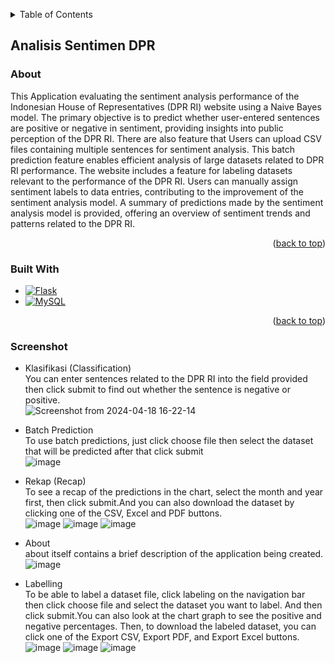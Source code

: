 <!-- Improved compatibility of back to top link: See: https://github.com/othneildrew/Best-README-Template/pull/73 -->
<a name="readme-top"></a>
<!--
*** Thanks for checking out the Best-README-Template. If you have a suggestion
*** that would make this better, please fork the repo and create a pull request
*** or simply open an issue with the tag "enhancement".
*** Don't forget to give the project a star!
*** Thanks again! Now go create something AMAZING! :D
-->


<!-- TABLE OF CONTENTS -->
<details>
  <summary>Table of Contents</summary>
  <ol>
    <li>
      <a href="#analisis-sentimen-dpr">Analisis Sentimen DPR</a>
      <ul>
        <li><a href="#about">About</a></li>
        <li><a href="#built-with">Built With</a></li>
        <li><a href="#screenshot">Screenshot</a></li>
      </ul>
    </li>
  </ol>
</details>


## Analisis Sentimen DPR

### About
This Application evaluating the sentiment analysis performance of the Indonesian House of Representatives (DPR RI) website using a Naive Bayes model. The primary objective is to predict whether user-entered sentences are positive or negative in sentiment, providing insights into public perception of the DPR RI. There are also feature that Users can upload CSV files containing multiple sentences for sentiment analysis. This batch prediction feature enables efficient analysis of large datasets related to DPR RI performance. The website includes a feature for labeling datasets relevant to the performance of the DPR RI. Users can manually assign sentiment labels to data entries, contributing to the improvement of the sentiment analysis model. A summary of predictions made by the sentiment analysis model is provided, offering an overview of sentiment trends and patterns related to the DPR RI.

<p align="right">(<a href="#readme-top">back to top</a>)</p>

### Built With

* [![Flask][Flask]][Flask-url]
* [![MySQL][MySQL.com]][MySQL-url]
  
<p align="right">(<a href="#readme-top">back to top</a>)</p>

### Screenshot
* Klasifikasi (Classification)
  <br>You can enter sentences related to the DPR RI into the field provided then click submit to find out whether the sentence is negative or positive.<br>
  ![Screenshot from 2024-04-18 16-22-14](https://github.com/Jundix/analisis-sentimen-dpr/assets/56110716/391e04cd-f49c-4433-8522-233b9c74c37c)

* Batch Prediction
  <br>To use batch predictions, just click choose file then select the dataset that will be predicted after that click submit<br>
  ![image](https://github.com/Jundix/analisis-sentimen-dpr/assets/56110716/00b9f8a5-3c44-4b17-be0e-e5681f607aea)

* Rekap (Recap)
  <br>To see a recap of the predictions in the chart, select the month and year first, then click submit.And you can also download the dataset by clicking one of the CSV, Excel and PDF buttons.<br>
  ![image](https://github.com/Jundix/analisis-sentimen-dpr/assets/56110716/7ef89063-0ef5-458d-9fc9-355a5435da52)
  ![image](https://github.com/Jundix/analisis-sentimen-dpr/assets/56110716/6a16bb24-905a-48a3-9143-9839d8c5eaa5)
  ![image](https://github.com/Jundix/analisis-sentimen-dpr/assets/56110716/185bff5b-a0f5-4683-b8ea-69531a0e1a06)

* About
  <br>about itself contains a brief description of the application being created.<br>
  ![image](https://github.com/Jundix/analisis-sentimen-dpr/assets/56110716/eb3e9dac-d907-4794-8463-2c7eeaa129e5)

* Labelling
  <br>To be able to label a dataset file, click labeling on the navigation bar then click choose file and select the dataset you want to label. And then click submit.You can also look at the chart graph to see the positive and negative percentages. Then, to download the labeled dataset, you can click one of the Export CSV, Export PDF, and Export Excel buttons.<br>
  ![image](https://github.com/Jundix/analisis-sentimen-dpr/assets/56110716/e731cef2-fb70-49e8-8cab-cb5c489b1dee)
  ![image](https://github.com/Jundix/analisis-sentimen-dpr/assets/56110716/2833b420-ab55-43f8-a6d5-409c383d5088)
  ![image](https://github.com/Jundix/analisis-sentimen-dpr/assets/56110716/dd58b453-b0d2-4ef9-b953-6aa323c28fbf)


<!-- MARKDOWN LINKS & IMAGES -->
<!-- https://www.markdownguide.org/basic-syntax/#reference-style-links -->
[contributors-shield]: https://img.shields.io/github/contributors/othneildrew/Best-README-Template.svg?style=for-the-badge
[contributors-url]: https://github.com/othneildrew/Best-README-Template/graphs/contributors
[forks-shield]: https://img.shields.io/github/forks/othneildrew/Best-README-Template.svg?style=for-the-badge
[forks-url]: https://github.com/othneildrew/Best-README-Template/network/members
[stars-shield]: https://img.shields.io/github/stars/othneildrew/Best-README-Template.svg?style=for-the-badge
[stars-url]: https://github.com/othneildrew/Best-README-Template/stargazers
[issues-shield]: https://img.shields.io/github/issues/othneildrew/Best-README-Template.svg?style=for-the-badge
[issues-url]: https://github.com/othneildrew/Best-README-Template/issues
[license-shield]: https://img.shields.io/github/license/othneildrew/Best-README-Template.svg?style=for-the-badge
[license-url]: https://github.com/othneildrew/Best-README-Template/blob/master/LICENSE.txt
[linkedin-shield]: https://img.shields.io/badge/-LinkedIn-black.svg?style=for-the-badge&logo=linkedin&colorB=555
[linkedin-url]: https://linkedin.com/in/othneildrew
[product-screenshot]: images/screenshot.png
[Next.js]: https://img.shields.io/badge/next.js-000000?style=for-the-badge&logo=nextdotjs&logoColor=white
[Next-url]: https://nextjs.org/
[React.js]: https://img.shields.io/badge/React-20232A?style=for-the-badge&logo=react&logoColor=61DAFB
[React-url]: https://reactjs.org/
[Vue.js]: https://img.shields.io/badge/Vue.js-35495E?style=for-the-badge&logo=vuedotjs&logoColor=4FC08D
[Vue-url]: https://vuejs.org/
[Angular.io]: https://img.shields.io/badge/Angular-DD0031?style=for-the-badge&logo=angular&logoColor=white
[Angular-url]: https://angular.io/
[Svelte.dev]: https://img.shields.io/badge/Svelte-4A4A55?style=for-the-badge&logo=svelte&logoColor=FF3E00
[Svelte-url]: https://svelte.dev/
[Laravel.com]: https://img.shields.io/badge/Laravel-FF2D20?style=for-the-badge&logo=laravel&logoColor=white
[Laravel-url]: https://laravel.com
[MySQL.com]: https://img.shields.io/badge/mysql-%2300f.svg?style=for-the-badge&logo=mysql&logoColor=white
[MySQL-url]: https://www.mysql.com/
[codeigniter.com]: https://img.shields.io/badge/CodeIgniter-%23EF4223.svg?style=for-the-badge&logo=codeIgniter&logoColor=white
[codeigniter-url]: https://www.codeigniter.com/
[Bootstrap.com]: https://img.shields.io/badge/Bootstrap-563D7C?style=for-the-badge&logo=bootstrap&logoColor=white
[Bootstrap-url]: https://getbootstrap.com
[JQuery.com]: https://img.shields.io/badge/jQuery-0769AD?style=for-the-badge&logo=jquery&logoColor=white
[JQuery-url]: https://jquery.com
[PHP.com]: https://img.shields.io/badge/php-%23777BB4.svg?style=for-the-badge&logo=php&logoColor=white
[PHP-url]: https://www.php.net/
[Java]: https://img.shields.io/badge/java-%23ED8B00.svg?style=for-the-badge&logo=openjdk&logoColor=white
[Java-url]: https://www.java.com/
[Kotlin]: https://img.shields.io/badge/kotlin-%237F52FF.svg?style=for-the-badge&logo=kotlin&logoColor=white
[Kotlin-url]: https://kotlinlang.org/
[SQLite]: https://img.shields.io/badge/sqlite-%2307405e.svg?style=for-the-badge&logo=sqlite&logoColor=white
[SQLite-url]: https://www.sqlite.org/
[Flask]: https://img.shields.io/badge/flask-%23000.svg?style=for-the-badge&logo=flask&logoColor=white
[Flask-url]: https://flask.palletsprojects.com/en/3.0.x/

